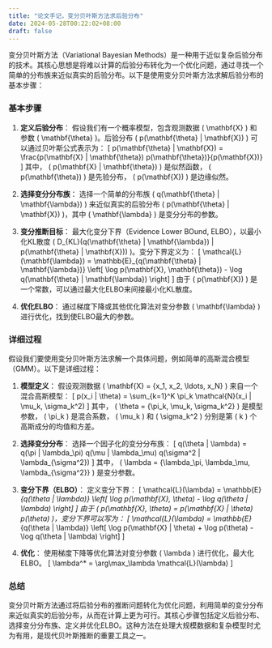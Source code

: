 ```yaml
---
title: "论文手记，变分贝叶斯方法求后验分布"
date: 2024-05-28T00:22:02+08:00
draft: false
---
```


变分贝叶斯方法（Variational Bayesian Methods）是一种用于近似复杂后验分布的技术。其核心思想是将难以计算的后验分布转化为一个优化问题，通过寻找一个简单的分布族来近似真实的后验分布。以下是使用变分贝叶斯方法求解后验分布的基本步骤：

### 基本步骤

1. **定义后验分布**：
   假设我们有一个概率模型，包含观测数据 \( \mathbf{X} \) 和参数 \( \mathbf{\theta} \)。后验分布 \( p(\mathbf{\theta} | \mathbf{X}) \) 可以通过贝叶斯公式表示为：
   \[
   p(\mathbf{\theta} | \mathbf{X}) = \frac{p(\mathbf{X} | \mathbf{\theta}) p(\mathbf{\theta})}{p(\mathbf{X})}
   \]
   其中， \( p(\mathbf{X} | \mathbf{\theta}) \) 是似然函数， \( p(\mathbf{\theta}) \) 是先验分布， \( p(\mathbf{X}) \) 是边缘似然。

2. **选择变分分布族**：
   选择一个简单的分布族 \( q(\mathbf{\theta} | \mathbf{\lambda}) \) 来近似真实的后验分布 \( p(\mathbf{\theta} | \mathbf{X}) \)，其中 \( \mathbf{\lambda} \) 是变分分布的参数。

3. **变分推断目标**：
   最大化变分下界（Evidence Lower BOund, ELBO），以最小化KL散度 \( D_{KL}(q(\mathbf{\theta} | \mathbf{\lambda}) \| p(\mathbf{\theta} | \mathbf{X})) \)。变分下界定义为：
   \[
   \mathcal{L}(\mathbf{\lambda}) = \mathbb{E}_{q(\mathbf{\theta} | \mathbf{\lambda})} \left[ \log p(\mathbf{X}, \mathbf{\theta}) - \log q(\mathbf{\theta} | \mathbf{\lambda}) \right]
   \]
   由于 \( p(\mathbf{X}) \) 是一个常数，可以通过最大化ELBO来间接最小化KL散度。

4. **优化ELBO**：
   通过梯度下降或其他优化算法对变分参数 \( \mathbf{\lambda} \) 进行优化，找到使ELBO最大的参数。

### 详细过程

假设我们要使用变分贝叶斯方法求解一个具体问题，例如简单的高斯混合模型（GMM）。以下是详细过程：

1. **模型定义**：
   假设观测数据 \( \mathbf{X} = \{x_1, x_2, \ldots, x_N\} \) 来自一个混合高斯模型：
   \[
   p(x_i | \theta) = \sum_{k=1}^K \pi_k \mathcal{N}(x_i | \mu_k, \sigma_k^2)
   \]
   其中， \( \theta = \{\pi_k, \mu_k, \sigma_k^2\} \) 是模型参数， \( \pi_k \) 是混合系数， \( \mu_k \) 和 \( \sigma_k^2 \) 分别是第 \( k \) 个高斯成分的均值和方差。

2. **选择变分分布**：
   选择一个因子化的变分分布族：
   \[
   q(\theta | \lambda) = q(\pi | \lambda_\pi) q(\mu | \lambda_\mu) q(\sigma^2 | \lambda_{\sigma^2})
   \]
   其中， \( \lambda = \{\lambda_\pi, \lambda_\mu, \lambda_{\sigma^2}\} \) 是变分参数。

3. **变分下界（ELBO）**：
   定义变分下界：
   \[
   \mathcal{L}(\lambda) = \mathbb{E}_{q(\theta | \lambda)} \left[ \log p(\mathbf{X}, \theta) - \log q(\theta | \lambda) \right]
   \]
   由于 \( p(\mathbf{X}, \theta) = p(\mathbf{X} | \theta) p(\theta) \)，变分下界可以写为：
   \[
   \mathcal{L}(\lambda) = \mathbb{E}_{q(\theta | \lambda)} \left[ \log p(\mathbf{X} | \theta) + \log p(\theta) - \log q(\theta | \lambda) \right]
   \]

4. **优化**：
   使用梯度下降等优化算法对变分参数 \( \lambda \) 进行优化，最大化ELBO。
   \[
   \lambda^* = \arg\max_\lambda \mathcal{L}(\lambda)
   \]

### 总结

变分贝叶斯方法通过将后验分布的推断问题转化为优化问题，利用简单的变分分布来近似真实的后验分布，从而在计算上更为可行。其核心步骤包括定义后验分布、选择变分分布族、定义并优化ELBO。这种方法在处理大规模数据和复杂模型时尤为有用，是现代贝叶斯推断的重要工具之一。
